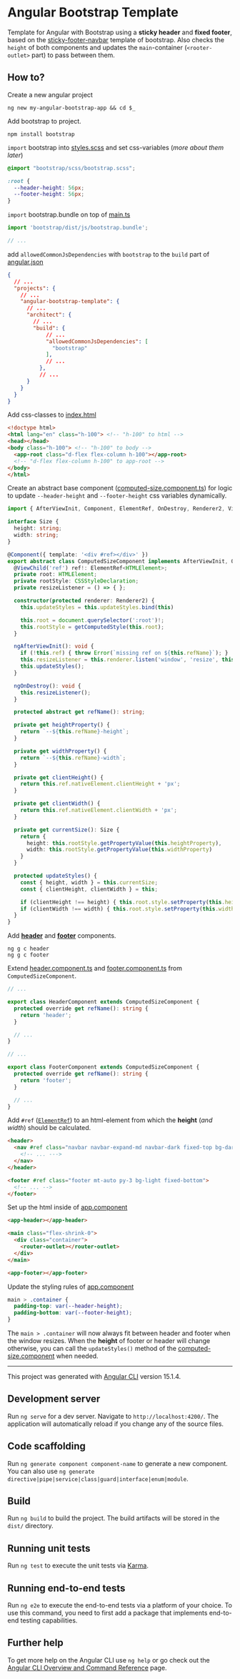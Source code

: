 # Angular Bootstrap Template

Template for Angular with Bootstrap using a **sticky header** and **fixed footer**, based on the [sticky-footer-navbar](https://getbootstrap.com/docs/5.0/examples/sticky-footer-navbar/) template of bootstrap. Also checks the `height` of both components and updates the `main`-container (`<rooter-outlet>` part) to pass between them.

## How to?

Create a new angular project

```console
ng new my-angular-bootstrap-app && cd $_
```

Add bootstrap to project.

```console
npm install bootstrap
```

`import` bootstrap into [styles.scss](src/styles.scss) and set css-variables (*more about them later*)

```scss
@import "bootstrap/scss/bootstrap.scss";

:root {
  --header-height: 56px;
  --footer-height: 56px;
}
```

`import` bootstrap.bundle on top of [main.ts](src/main.ts)

```typescript
import 'bootstrap/dist/js/bootstrap.bundle';

// ...
```

add `allowedCommonJsDependencies` with `bootstrap` to the `build` part of [angular.json](angular.json) 

```json
{
  // ...
  "projects": {
    // ...
    "angular-bootstrap-template": {
      // ...
      "architect": {
        // ...
        "build": {
            // ...
            "allowedCommonJsDependencies": [
              "bootstrap"
            ],
            // ...
          },
          // ...
      }
    }
  }
}    
```

Add css-classes to [index.html](src/index.html)

```html
<!doctype html>
<html lang="en" class="h-100"> <!-- "h-100" to html -->
<head></head>
<body class="h-100"> <!-- "h-100" to body -->
  <app-root class="d-flex flex-column h-100"></app-root>
  <!-- "d-flex flex-column h-100" to app-root -->
</body>
</html>
```

Create an abstract base component ([computed-size.component.ts](src/app/util/computed-size.component.ts)) for logic to update `--header-height` and `--footer-height` css variables dynamically.

```typescript
import { AfterViewInit, Component, ElementRef, OnDestroy, Renderer2, ViewChild } from "@angular/core";

interface Size {
  height: string;
  width: string;
}

@Component({ template: '<div #ref></div>' })
export abstract class ComputedSizeComponent implements AfterViewInit, OnDestroy {
  @ViewChild('ref') ref!: ElementRef<HTMLElement>;
  private root: HTMLElement;
  private rootStyle: CSSStyleDeclaration;
  private resizeListener = () => { };

  constructor(protected renderer: Renderer2) {
    this.updateStyles = this.updateStyles.bind(this)

    this.root = document.querySelector(':root')!;
    this.rootStyle = getComputedStyle(this.root);
  }

  ngAfterViewInit(): void {
    if (!this.ref) { throw Error(`missing ref on ${this.refName}`); }
    this.resizeListener = this.renderer.listen('window', 'resize', this.updateStyles);
    this.updateStyles();
  }

  ngOnDestroy(): void {
    this.resizeListener();
  }

  protected abstract get refName(): string;

  private get heightProperty() {
    return `--${this.refName}-height`;
  }

  private get widthProperty() {
    return `--${this.refName}-width`;
  }

  private get clientHeight() {
    return this.ref.nativeElement.clientHeight + 'px';
  }

  private get clientWidth() {
    return this.ref.nativeElement.clientWidth + 'px';
  }

  private get currentSize(): Size {
    return {
      height: this.rootStyle.getPropertyValue(this.heightProperty),
      width: this.rootStyle.getPropertyValue(this.widthProperty)
    }
  }

  protected updateStyles() {
    const { height, width } = this.currentSize;
    const { clientHeight, clientWidth } = this;

    if (clientHeight !== height) { this.root.style.setProperty(this.heightProperty, clientHeight); }
    if (clientWidth !== width) { this.root.style.setProperty(this.widthProperty, clientWidth); }
  }
}
```

Add [**header**](src/app/header/header.component.html) and [**footer**](src/app/footer/footer.component.html) components.

```console
ng g c header
ng g c footer
```

Extend [header.component.ts](src/app/header/header.component.ts) and [footer.component.ts](src/app/footer/footer.component.ts) from `ComputedSizeComponent`.

```typescript
// ...

export class HeaderComponent extends ComputedSizeComponent {
  protected override get refName(): string {
    return 'header';
  }

  // ...
}
```

```typescript
// ...

export class FooterComponent extends ComputedSizeComponent {
  protected override get refName(): string {
    return 'footer';
  }

  // ...
}
```

Add `#ref` ([`ElementRef`](https://angular.io/api/core/ElementRef)) to an html-element from which the **height** (*and width*) should be calculated.

```html
<header>
  <nav #ref class="navbar navbar-expand-md navbar-dark fixed-top bg-dark">
    <!-- ... --->
  </nav>
</header>
```

```html
<footer #ref class="footer mt-auto py-3 bg-light fixed-bottom">
  <!-- ... -->
</footer>
```

Set up the html inside of [app.component](src/app/app.component.html)

```html
<app-header></app-header>

<main class="flex-shrink-0">
  <div class="container">
    <router-outlet></router-outlet>
  </div>
</main>

<app-footer></app-footer>
```

Update the styling rules of [app.component](src/app/app.component.scss)

```css
main > .container {
  padding-top: var(--header-height);
  padding-bottom: var(--footer-height);
}
```

The `main > .container` will now always fit between header and footer when the window resizes. When the **height** of footer or header will change otherwise, you can call the `updateStyles()` method of the [computed-size.component](src/app/util/computed-size.component.ts) when needed.

---

This project was generated with [Angular CLI](https://github.com/angular/angular-cli) version 15.1.4.

## Development server

Run `ng serve` for a dev server. Navigate to `http://localhost:4200/`. The application will automatically reload if you change any of the source files.

## Code scaffolding

Run `ng generate component component-name` to generate a new component. You can also use `ng generate directive|pipe|service|class|guard|interface|enum|module`.

## Build

Run `ng build` to build the project. The build artifacts will be stored in the `dist/` directory.

## Running unit tests

Run `ng test` to execute the unit tests via [Karma](https://karma-runner.github.io).

## Running end-to-end tests

Run `ng e2e` to execute the end-to-end tests via a platform of your choice. To use this command, you need to first add a package that implements end-to-end testing capabilities.

## Further help

To get more help on the Angular CLI use `ng help` or go check out the [Angular CLI Overview and Command Reference](https://angular.io/cli) page.
